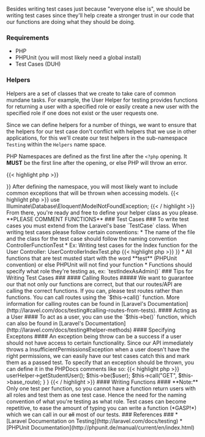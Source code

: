 Besides writing test cases just because "everyone else is", we should be writing test cases since they'll help create a stronger trust in our code that our functions are doing what they should be doing.


### Requirements ###
* PHP
* PHPUnit (you will most likely need a global install) 
* Test Cases (DUH)

### Helpers ###
Helpers are a set of classes that we create to take care of common mundane tasks. For example, the User Helper for testing provides functions for returning a user with a specified role or easily create a new user with the specified role if one does not exist or the user requests one.

Since we can define helpers for a number of things, we want to ensure that the helpers for our test case don't conflict with helpers that we use in other applications, for this we'll create our test helpers in the sub-namespace `Testing` within the `Helpers` name space.

PHP Namespaces are defined as the first line after the `<?php` opening. It **MUST** be the first line after the opening, or else PHP will throw an error.

{{< highlight php >}}
<?php

namespace Helpers\Testing;
{{< / highlight >}}


After defining the namespace, you will most likely want to include common exceptions that will be thrown when accessing models.
{{< highlight php >}}

use Illuminate\Database\Eloquent\ModelNotFoundException;

{{< / highlight >}}
From there, you're ready and free to define your helper class as you please. 

**PLEASE COMMENT FUNCTIONS**

### Test Cases ###
To write test cases you must extend from the Laravel's base `TestCase` class. When writing test cases please follow certain conventions:

* The name of the file and the class for the test case should follow the naming convention ControllerFunctionTest
	* Ex: Writing test cases for the Index function for the User Controller: UserControllerIndexTest.php
{{< highlight php >}}
<?php
class UserControllerIndexTest extends TestCase {

}
{{< / highlight >}}
* All functions that are test musted start with the word **test** (PHPUnit convention) or else PHPUnit will not find your function
* Functions should specify what role they're testing as, ex: `testIndexAsAdmin()`

### Tips for Writing Test Cases ###

#### Calling Routes #####
We want to guarantee our that not only our functions are correct, but that our routes/API are calling the correct functions. If you can, please test routes rather than functions. You can call routes using the `$this->call()` function. More information for calling routes can be found in [Laravel's Documentation](http://laravel.com/docs/testing#calling-routes-from-tests).

#### Acting as a User ####
To act as a user, you can use the `$this->be()` function, which can also be found in [Laravel's Documentation](http://laravel.com/docs/testing#helper-methods)

#### Specifying Exceptons ####
An exception being throw can be a success if a user should not have access to certain functionality. Since our API immediately throws a InsufficientPermissionsException when a user doesn't have the right permissions, we can easily have our test cases catch this and mark them as a passed test. To specify that an exception should be thrown, you can define it in the PHPDocs comments like so:
    {{< highlight php >}}
<?php
    class UserControllerIndexTest extends TestCase {
    	/**
         * Tests user index function as student, passes on thrown exception
         * @expectedException InsufficientPermissionsException
        */
        public function testIndexAsStudent() {
            $user = $this->userHelper->getStudentUser();
            $this->be($user);
            $this->call("GET", $this->base_route);
        }
    }
{{< / highlight >}}
#### Writing Functions ####
**Note:** Only one test per function, so you cannot have a function return users with all roles and test them as one test case. Hence the need for the naming convention of what you're testing as what role.

Test cases can become repetitive, to ease the amount of typing you can write a function (*GASP!*) which we can call in our <del>all</del> most  of our tests. 

### References ###
* [Laravel Documentation on Testing](http://laravel.com/docs/testing)
* [PHPUnit Documentation](http://phpunit.de/manual/current/en/index.html)

